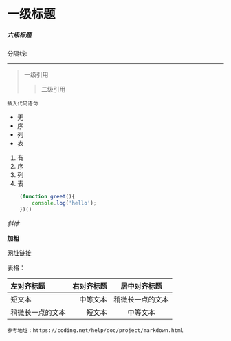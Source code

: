 # 一级标题
##### 六级标题

分隔线:

---

>一级引用
>>二级引用

`插入代码语句`

- 无
- 序
- 列
- 表

1. 有
2. 序
3. 列
4. 表

```javascript
    (function greet(){
        console.log('hello');
    })()
```

*斜体*

**加粗**

[网址链接](http://www.404blank.cn/)


表格：

| 左对齐标题 | 右对齐标题 | 居中对齐标题 |
| :------| ------: | :------: |
| 短文本 | 中等文本 | 稍微长一点的文本 |
| 稍微长一点的文本 | 短文本 | 中等文本 |


    参考地址：https://coding.net/help/doc/project/markdown.html
